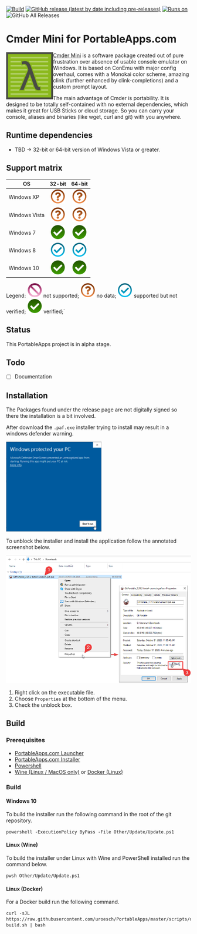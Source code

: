 [![Build](https://github.com/uroesch/CmderMiniPortable/workflows/build-package/badge.svg)](https://github.com/uroesch/CmderMiniPortable/actions?query=workflow%3Abuild-package)
[![GitHub release (latest by date including pre-releases)](https://img.shields.io/github/v/release/uroesch/PlinkProxyPortable?include_prereleases)](https://github.com/uroesch/CmderMiniPortable/releases)
[![Runs on](https://img.shields.io/badge/runs%20on-Win64%20%26%20Win32-blue)](#runtime-dependencies)
![GitHub All Releases](https://img.shields.io/github/downloads/uroesch/CmderMiniPortable/total)

# Cmder Mini for PortableApps.com

<img src="App/AppInfo/appicon_128.png" align=left>

[Cmder Mini](https://cmder.net) is a software package created out of pure 
frustration over absence of usable console emulator on Windows. It is based 
on ConEmu with major config overhaul, comes with a Monokai color scheme, 
amazing clink (further enhanced by clink-completions) and a custom prompt layout.

The main advantage of Cmder is portability. It is designed to be totally 
self-contained with no external dependencies, which makes it great for USB 
Sticks or cloud storage. So you can carry your console, aliases and binaries 
(like wget, curl and git) with you anywhere.

## Runtime dependencies
* TBD -> 32-bit or 64-bit version of Windows Vista or greater.

## Support matrix

| OS              | 32-bit             | 64-bit              |
|-----------------|:------------------:|:-------------------:|
| Windows XP      | ![nd][nd]          | ![nd][nd]           |
| Windows Vista   | ![nd][nd]          | ![nd][nd]           |
| Windows 7       | ![fs][fs]          | ![fs][fs]           |
| Windows 8       | ![ps][ps]          | ![ps][ps]           |
| Windows 10      | ![fs][fs]          | ![fs][fs]           |

Legend: ![ns][ns] not supported;  ![nd][nd] no data; ![ps][ps] supported but not verified; ![fs][fs] verified;`

## Status
This PortableApps project is in alpha stage.

## Todo
- [ ] Documentation

## Installation

The Packages found under the release page are not digitally signed so there the installation
is a bit involved.

After download the `.paf.exe` installer trying to install may result in a windows defender
warning.

<img src="Other/Images/info_defender-protected.png" width="260">

To unblock the installer and install the application follow the annotated screenshot below.

<img src="Other/Images/howto_unblock-file.png" width="600">

1. Right click on the executable file.
2. Choose `Properties` at the bottom of the menu.
3. Check the unblock box.

## Build

### Prerequisites

* [PortableApps.com Launcher](https://portableapps.com/apps/development/portableapps.com_launcher)
* [PortableApps.com Installer](https://portableapps.com/apps/development/portableapps.com_installer)
* [Powershell](https://docs.microsoft.com/en-us/powershell/scripting/install/installing-powershell-core-on-linux?view=powershell-7)
* [Wine (Linux / MacOS only)](https://www.winehq.org/) or [Docker (Linux)](https://www.docker.com/)

### Build

#### Windows 10

To build the installer run the following command in the root of the git
repository.

```
powershell -ExecutionPolicy ByPass -File Other/Update/Update.ps1
```

#### Linux (Wine)

To build the installer under Linux with Wine and PowerShell installed run the
command below.
```
pwsh Other/Update/Update.ps1
```

#### Linux (Docker)

For a Docker build run the following command.

```
curl -sJL https://raw.githubusercontent.com/uroesch/PortableApps/master/scripts/docker-build.sh | bash
```

[nd]: Other/Icons/no_data.svg
[ns]: Other/Icons/no_support.svg
[ps]: Other/Icons/probably_supported.svg
[fs]: Other/Icons/full_support.svg
[defender_warning]: Other/Images/info_defender-protected.png
[howto_unlock]: Other/Images/info_defender-protected.png
